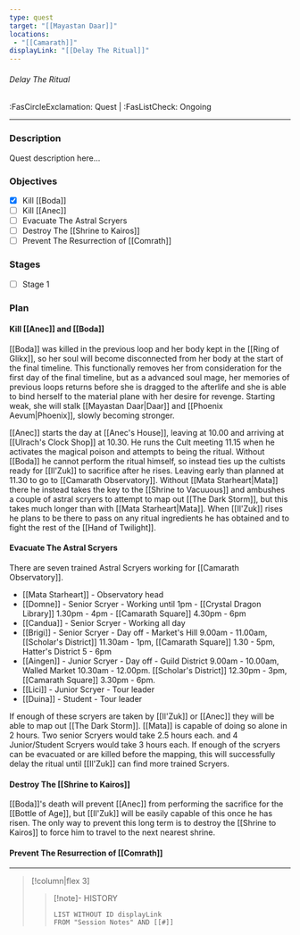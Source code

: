 ```yaml
---
type: quest
target: "[[Mayastan Daar]]"
locations:
 - "[[Camarath]]"
displayLink: "[[Delay The Ritual]]"
---
```

###### Delay The Ritual
<span class="sub2">:FasCircleExclamation: Quest | :FasListCheck: Ongoing</span>
___

### Description
Quest description here...

### Objectives
 - [x] Kill [[Boda]]
 - [ ] Kill [[Anec]]
 - [ ] Evacuate The Astral Scryers
 - [ ] Destroy The [[Shrine to Kairos]]
 - [ ] Prevent The Resurrection of [[Comrath]]

### Stages
 - [ ] Stage 1

### Plan

#### Kill [[Anec]] and [[Boda]]
[[Boda]] was killed in the previous loop and her body kept in the [[Ring of Glikx]], so her soul will become disconnected from her body at the start of the final timeline. This functionally removes her from consideration for the first day of the final timeline, but as a advanced soul mage, her memories of previous loops returns before she is dragged to the afterlife and she is able to bind herself to the material plane with her desire for revenge. Starting weak, she will stalk [[Mayastan Daar|Daar]] and [[Phoenix Aevum|Phoenix]], slowly becoming stronger.

[[Anec]] starts the day at [[Anec's House]], leaving at 10.00 and arriving at [[Ulrach's Clock Shop]] at 10.30. He runs the Cult meeting 11.15 when he activates the magical poison and attempts to being the ritual. Without [[Boda]] he cannot perform the ritual himself, so instead ties up the cultists ready for [[Il'Zuk]] to sacrifice after he rises. Leaving early than planned at 11.30 to go to [[Camarath Observatory]]. Without [[Mata Starheart|Mata]] there he instead takes the key to the [[Shrine to Vacuuous]] and ambushes a couple of astral scryers to attempt to map out [[The Dark Storm]], but this takes much longer than with [[Mata Starheart|Mata]]. When [[Il'Zuk]] rises he plans to be there to pass on any ritual ingredients he has obtained and to fight the rest of the [[Hand of Twilight]].

#### Evacuate The Astral Scryers
There are seven trained Astral Scryers working for [[Camarath Observatory]]. 
- [[Mata Starheart]] - Observatory head
- [[Domne]] - Senior Scryer - Working until 1pm - [[Crystal Dragon Library]] 1.30pm - 4pm - [[Camarath Square]] 4.30pm - 6pm
- [[Candua]] - Senior Scryer - Working all day
- [[Brigi]] - Senior Scryer - Day off - Market's Hill 9.00am - 11.00am, [[Scholar's District]] 11.30am - 1pm, [[Camarath Square]] 1.30 - 5pm, Hatter's District 5 - 6pm
- [[Aingen]] - Junior Scryer - Day off - Guild District 9.00am - 10.00am, Walled Market 10.30am - 12.00pm. [[Scholar's District]] 12.30pm - 3pm, [[Camarath Square]] 3.30pm - 6pm.
- [[Lici]] -  Junior Scryer - Tour leader
- [[Duina]] - Student - Tour leader

If enough of these scryers are taken by [[Il'Zuk]] or [[Anec]] they will be able to map out [[The Dark Storm]]. [[Mata]] is capable of doing so alone in 2 hours. Two senior Scryers would take 2.5 hours each. and 4 Junior/Student Scryers would take 3 hours each. If enough of the scryers can be evacuated or are killed before the mapping, this will successfully delay the ritual until [[Il'Zuk]] can find more trained Scryers.

#### Destroy The [[Shrine to Kairos]]
[[Boda]]'s death will prevent [[Anec]] from performing the sacrifice for the [[Bottle of Age]], but [[Il'Zuk]] will be easily capable of this once he has risen. The only way to prevent this long term is to destroy the [[Shrine to Kairos]] to force him to travel to the next nearest shrine. 

#### Prevent The Resurrection of [[Comrath]]
___
> [!column|flex 3]
>>[!note]- HISTORY
>>```dataview
>>LIST WITHOUT ID displayLink
>>FROM "Session Notes" AND [[#]]